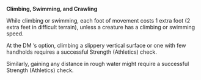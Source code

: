 __**Climbing, Swimming, and Crawling**__

While climbing or swimming, each foot of movement costs 1 extra foot (2 extra feet in difficult terrain), unless a creature has a climbing or swimming speed.

At the DM ’s option, climbing a slippery vertical surface or one with few handholds requires a successful Strength (Athletics) check. 

Similarly, gaining any distance in rough water might require a successful Strength (Athletics) check.